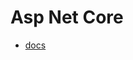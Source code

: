 # Asp Net Core
- [docs](https://docs.microsoft.com/en-us/aspnet/core/introduction-to-aspnet-core?view=aspnetcore-5.0)